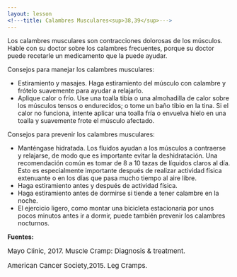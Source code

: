 ```yaml
---
layout: lesson
<!---title: Calambres Musculares<sup>38,39</sup>--->
---
```


Los calambres musculares son contracciones dolorosas de los músculos. Hable con su doctor sobre los calambres frecuentes, porque su doctor puede recetarle un medicamento que la puede ayudar.

Consejos para manejar los calambres musculares:

* Estiramiento y masajes. Haga estiramiento del músculo con calambre y frótelo suavemente para ayudar a relajarlo.
* Aplique calor o frío. Use una toalla tibia o una almohadilla de calor sobre los músculos tensos o endurecidos; o tome un baño tibio en la tina. Si el calor no funciona, intente aplicar una toalla fría o envuelva hielo en una toalla y suavemente frote el músculo afectado. 

Consejos para prevenir los calambres musculares:

* Manténgase hidratada. Los fluidos ayudan a los músculos a contraerse y relajarse, de modo que es importante evitar la deshidratación. Una recomendación común es tomar de 8 a 10 tazas de líquidos claros al día. Esto es especialmente importante después de realizar actividad física extenuante o en los días que pasa mucho tiempo al aire libre. 
* Haga estiramiento antes y después de actividad física.
* Haga estiramiento antes de dormirse si tiende a tener calambre en la noche.
* El ejercicio ligero, como montar una bicicleta estacionaria por unos pocos minutos antes ir a dormir, puede también prevenir los calambres nocturnos.


**Fuentes:**

<span style="font-size:15px;">Mayo Clinic, 2017. Muscle Cramp: Diagnosis & treatment.</span> 

<span style="font-size:15px;">American Cancer Society,2015. Leg Cramps.</span>

